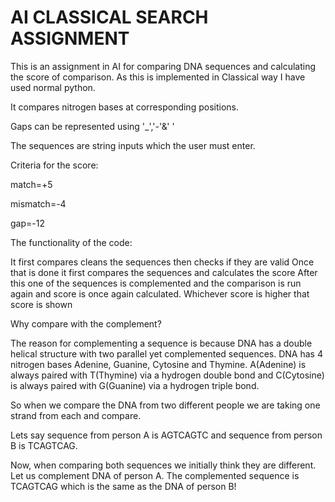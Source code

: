 # AI CLASSICAL SEARCH ASSIGNMENT

This is an assignment in AI for comparing DNA sequences and calculating the score of comparison.
As this is implemented in Classical way I have used normal python.


It compares nitrogen bases at corresponding positions.


Gaps can be represented using '_','-'&' '


The sequences are string inputs which the user must enter.


Criteria for the score:

  match=+5
  
  mismatch=-4
  
  gap=-12

The functionality of the code:

  It first compares cleans the sequences then checks if they are valid
  Once that is done it first compares the sequences and calculates the score
  After this one of the sequences is complemented and the comparison is run again and score is once again calculated.
  Whichever score is higher that score is shown
  

Why compare with the complement?

  The reason for complementing a sequence is because DNA has a double helical structure with two parallel yet complemented sequences.
  DNA has 4 nitrogen bases Adenine, Guanine, Cytosine and Thymine. A(Adenine) is always paired with T(Thymine) via a hydrogen double bond and C(Cytosine)
  is always paired with G(Guanine) via a hydrogen triple bond.
  
  So when we compare the DNA from two different people we are taking one strand from each and compare.
  
  Lets say sequence from person A is AGTCAGTC and sequence from person B is TCAGTCAG.
  
  Now, when comparing both sequences we initially think they are different. Let us complement DNA of person A. 
  The complemented sequence is TCAGTCAG which is the same as the DNA of person B!
